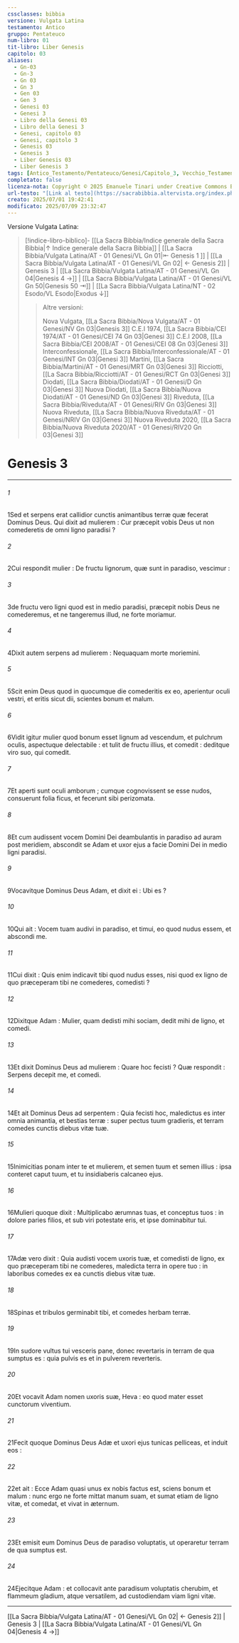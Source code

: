 ```yaml
---
cssclasses: bibbia
versione: Vulgata Latina
testamento: Antico
gruppo: Pentateuco
num-libro: 01
tit-libro: Liber Genesis
capitolo: 03
aliases:
  - Gn-03
  - Gn-3
  - Gn 03
  - Gn 3
  - Gen 03
  - Gen 3
  - Genesi 03
  - Genesi 3
  - Libro della Genesi 03
  - Libro della Genesi 3
  - Genesi, capitolo 03
  - Genesi, capitolo 3
  - Genesis 03
  - Genesis 3
  - Liber Genesis 03
  - Liber Genesis 3
tags: [Antico_Testamento/Pentateuco/Genesi/Capitolo_3, Vecchio_Testamento/Pentateuco/Genesi/Capitolo_3, Antico_Testamento, Vecchio_Testamento, Il_Pentateuco, Pentateuco, Libro_della_Genesi, Genesi, Capitolo_3]
completato: false
licenza-nota: Copyright © 2025 Emanuele Tinari under Creative Commons BY-NC-SA 4.0 https://creativecommons.org/licenses/by-nc-sa/4.0/
url-testo: "[Link al testo](https://sacrabibbia.altervista.org/index.php/bibbia/lettura//r/la/vulgata/genesis/1/3)"
creato: 2025/07/01 19:42:41
modificato: 2025/07/09 23:32:47
---
```


Versione Vulgata Latina:
> [!indice-libro-biblico]- [[La Sacra Bibbia/Indice generale della Sacra Bibbia|↑ Indice generale della Sacra Bibbia]] | [[La Sacra Bibbia/Vulgata Latina/AT - 01 Genesi/VL Gn 01|⇤ Genesis 1 ]] | [[La Sacra Bibbia/Vulgata Latina/AT - 01 Genesi/VL Gn 02| ← Genesis 2]] <span class="bianco">| Genesis 3 |</span> [[La Sacra Bibbia/Vulgata Latina/AT - 01 Genesi/VL Gn 04|Genesis 4 →]] | [[La Sacra Bibbia/Vulgata Latina/AT - 01 Genesi/VL Gn 50|Genesis 50 ⇥]] | [[La Sacra Bibbia/Vulgata Latina/NT - 02 Esodo/VL Esodo|Exodus ↓]]
>> <span class="verde">Altre versioni:</span>
>>
>> Nova Vulgata, [[La Sacra Bibbia/Nova Vulgata/AT - 01 Genesi/NV Gn 03|Genesis 3]]
>> C.E.I 1974, [[La Sacra Bibbia/CEI 1974/AT - 01 Genesi/CEI 74 Gn 03|Genesi 3]]
>> C.E.I 2008, [[La Sacra Bibbia/CEI 2008/AT - 01 Genesi/CEI 08 Gn 03|Genesi 3]]
>> Interconfessionale, [[La Sacra Bibbia/Interconfessionale/AT - 01 Genesi/INT Gn 03|Genesi 3]]
>> Martini, [[La Sacra Bibbia/Martini/AT - 01 Genesi/MRT Gn 03|Genesi 3]]
>> Ricciotti, [[La Sacra Bibbia/Ricciotti/AT - 01 Genesi/RCT Gn 03|Genesi 3]]
>> Diodati, [[La Sacra Bibbia/Diodati/AT - 01 Genesi/D Gn 03|Genesi 3]]
>> Nuova Diodati, [[La Sacra Bibbia/Nuova Diodati/AT - 01 Genesi/ND Gn 03|Genesi 3]]
>> Riveduta, [[La Sacra Bibbia/Riveduta/AT - 01 Genesi/RIV Gn 03|Genesi 3]]
>> Nuova Riveduta, [[La Sacra Bibbia/Nuova Riveduta/AT - 01 Genesi/NRIV Gn 03|Genesi 3]]
>> Nuova Riveduta 2020, [[La Sacra Bibbia/Nuova Riveduta 2020/AT - 01 Genesi/RIV20 Gn 03|Genesi 3]]

# Genesis 3

***

###### 1
<span class=vrs>1</span>Sed et serpens erat callidior cunctis animantibus terræ quæ fecerat Dominus Deus. Qui dixit ad mulierem : Cur præcepit vobis Deus ut non comederetis de omni ligno paradisi ?
###### 2
<span class=vrs>2</span>Cui respondit mulier : De fructu lignorum, quæ sunt in paradiso, vescimur :
###### 3
<span class=vrs>3</span>de fructu vero ligni quod est in medio paradisi, præcepit nobis Deus ne comederemus, et ne tangeremus illud, ne forte moriamur.
###### 4
<span class=vrs>4</span>Dixit autem serpens ad mulierem : Nequaquam morte moriemini.
###### 5
<span class=vrs>5</span>Scit enim Deus quod in quocumque die comederitis ex eo, aperientur oculi vestri, et eritis sicut dii, scientes bonum et malum.
###### 6
<span class=vrs>6</span>Vidit igitur mulier quod bonum esset lignum ad vescendum, et pulchrum oculis, aspectuque delectabile : et tulit de fructu illius, et comedit : deditque viro suo, qui comedit.
###### 7
<span class=vrs>7</span>Et aperti sunt oculi amborum ; cumque cognovissent se esse nudos, consuerunt folia ficus, et fecerunt sibi perizomata.
###### 8
<span class=vrs>8</span>Et cum audissent vocem Domini Dei deambulantis in paradiso ad auram post meridiem, abscondit se Adam et uxor ejus a facie Domini Dei in medio ligni paradisi.
###### 9
<span class=vrs>9</span>Vocavitque Dominus Deus Adam, et dixit ei : Ubi es ?
###### 10
<span class=vrs>10</span>Qui ait : Vocem tuam audivi in paradiso, et timui, eo quod nudus essem, et abscondi me.
###### 11
<span class=vrs>11</span>Cui dixit : Quis enim indicavit tibi quod nudus esses, nisi quod ex ligno de quo præceperam tibi ne comederes, comedisti ?
###### 12
<span class=vrs>12</span>Dixitque Adam : Mulier, quam dedisti mihi sociam, dedit mihi de ligno, et comedi.
###### 13
<span class=vrs>13</span>Et dixit Dominus Deus ad mulierem : Quare hoc fecisti ? Quæ respondit : Serpens decepit me, et comedi.
###### 14
<span class=vrs>14</span>Et ait Dominus Deus ad serpentem : Quia fecisti hoc, maledictus es inter omnia animantia, et bestias terræ : super pectus tuum gradieris, et terram comedes cunctis diebus vitæ tuæ.
###### 15
<span class=vrs>15</span>Inimicitias ponam inter te et mulierem, et semen tuum et semen illius : ipsa conteret caput tuum, et tu insidiaberis calcaneo ejus.
###### 16
<span class=vrs>16</span>Mulieri quoque dixit : Multiplicabo ærumnas tuas, et conceptus tuos : in dolore paries filios, et sub viri potestate eris, et ipse dominabitur tui.
###### 17
<span class=vrs>17</span>Adæ vero dixit : Quia audisti vocem uxoris tuæ, et comedisti de ligno, ex quo præceperam tibi ne comederes, maledicta terra in opere tuo : in laboribus comedes ex ea cunctis diebus vitæ tuæ.
###### 18
<span class=vrs>18</span>Spinas et tribulos germinabit tibi, et comedes herbam terræ.
###### 19
<span class=vrs>19</span>In sudore vultus tui vesceris pane, donec revertaris in terram de qua sumptus es : quia pulvis es et in pulverem reverteris.
###### 20
<span class=vrs>20</span>Et vocavit Adam nomen uxoris suæ, Heva : eo quod mater esset cunctorum viventium.
###### 21
<span class=vrs>21</span>Fecit quoque Dominus Deus Adæ et uxori ejus tunicas pelliceas, et induit eos :
###### 22
<span class=vrs>22</span>et ait : Ecce Adam quasi unus ex nobis factus est, sciens bonum et malum : nunc ergo ne forte mittat manum suam, et sumat etiam de ligno vitæ, et comedat, et vivat in æternum.
###### 23
<span class=vrs>23</span>Et emisit eum Dominus Deus de paradiso voluptatis, ut operaretur terram de qua sumptus est.
###### 24
<span class=vrs>24</span>Ejecitque Adam : et collocavit ante paradisum voluptatis cherubim, et flammeum gladium, atque versatilem, ad custodiendam viam ligni vitæ.

***

[[La Sacra Bibbia/Vulgata Latina/AT - 01 Genesi/VL Gn 02| ← Genesis 2]] | Genesis 3 | [[La Sacra Bibbia/Vulgata Latina/AT - 01 Genesi/VL Gn 04|Genesis 4 →]]